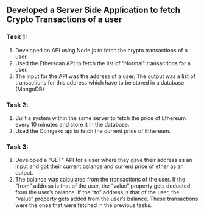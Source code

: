 ## Developed a Server Side Application to fetch Crypto Transactions of a user



### Task 1:
1. Developed an API using Node.js to fetch the crypto transactions of a user.
2. Used the Etherscan API to fetch the list of "Normal" transactions for a user.
3. The input for the API was the address of a user. The output was a list of transactions for this address which have to be stored in a database (MongoDB)



### Task 2:
1. Built a system within the same server to fetch the price of Ethereum every 10 minutes and store it in the database.
2. Used the Coingeko api to fetch the current price of Ethereum.



### Task 3:
1. Developed a "GET" API for a user where they gave their address as an input and got their current balance and current price of ether as an output.
2. The balance was calculated from the transactions of the user. If the “from” address is that of the user, the “value” property gets deducted from the user’s balance. If the “to” address is that of the user, the “value” property gets added from the user’s balance. These transactions were the ones that were fetched in the previous tasks.

